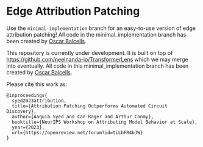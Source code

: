 # Edge Attribution Patching

Use the `minimal-implementation` branch for an easy-to-use version of edge attribution patching! All code in the minimal_implementation branch has been created by [Oscar Balcells](https://github.com/obalcells).



This repository is currently under development. It is built on top of https://github.com/neelnanda-io/TransformerLens which we may merge into eventually. 
All code in this minimal_implementation branch has been created by [Oscar Balcells](https://github.com/obalcells).

Please cite this work as:
```
@inproceedings{
  syed2023attribution,
  title={Attribution Patching Outperforms Automated Circuit Discovery},
  author={Aaquib Syed and Can Rager and Arthur Conmy},
  booktitle={NeurIPS Workshop on Attributing Model Behavior at Scale},
  year={2023},
  url={https://openreview.net/forum?id=tiLbFR4bJW}
}
```

